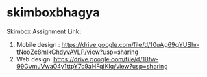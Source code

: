# skimboxbhagya

Skimbox Assignment Link:
1) Mobile design : https://drive.google.com/file/d/10uAg69gYUShr-tNooZe8mIkChdyvAVLP/view?usp=sharing
2) Web design: https://drive.google.com/file/d/1Bfw-99GvmuVwa04y1ttpY7o9aHFqiKIq/view?usp=sharing

